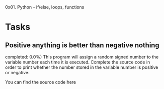 0x01. Python - if/else, loops, functions
# Tasks
## Positive anything is better than negative nothing
completed: 0.0%)
This program will assign a random signed number to the variable number each time it is executed. Complete the source code in order to print whether the number stored in the variable number is positive or negative.

You can find the source code here
